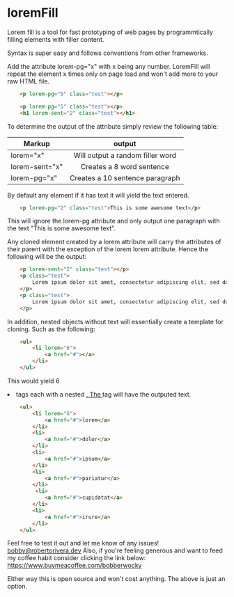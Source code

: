 # loremFill
Lorem fill is a tool for fast prototyping of web pages by programmtically filling elements with filler content.

Syntax is super easy and follows conventions from other frameworks.

Add the attribute lorem-pg="x" with x being any number. LoremFill will repeat the element x times only on page load and won't add more to your raw HTML file.

```HTML
    <p lorem-pg="5" class="test"></p>
```


```HTML
    <p lorem-pg="5" class="test"></p>
    <h1 lorem-sent="2" class="test"></h1>
```

 To determine the output of the attribute simply review the following table:


| Markup        | output        |
| ------------- |:-------------:| 
| lorem="x"     | Will output a random filler word |
| lorem-sent="x"| Creates a 8 word sentence |
| lorem-pg="x"  | Creates a 10 sentence paragraph |


By default any element if it has text it will yield the text entered. 

```HTML
    <p lorem-pg="2" class="test">This is some awesome text</p>
```

This will ignore the lorem-pg attribute and only output one paragraph with the text "This is some awesome text".

Any cloned element created by a lorem attribute will carry the attributes of their parent with the exception of the lorem lorem attribute. Hence the following will be the output:

```HTML
    <p lorem-sent="2" class="test"></p>
    <p class="test">
        Lorem ipsum dolor sit amet, consectetur adipiscing elit, sed do eiusmod tempor incididunt ut labore et dolore magna aliqua.
    </p>
    <p class="test">
        Lorem ipsum dolor sit amet, consectetur adipiscing elit, sed do eiusmod tempor incididunt ut labore et dolore magna aliqua.
    </p>

```

In addition, nested objects without text will essentially create a template for cloning. Such as the following: 

```HTML
    <ul>
        <li lorem="6">
            <a href="#"></a>
        </li>
    </ul>
```

This would yield 6 <li> tags each with a nested <a href="#">. The <a> tag will have the outputed text. 

```HTML
    <ul>
        <li lorem="6">
            <a href="#">lorem</a>
        </li>
        <li>
            <a href="#">dolor</a>
        </li>
        <li>
            <a href="#">ipsum</a>
        </li>
        <li>
            <a href="#">pariatur</a>
        </li>
         <li>
            <a href="#">cupidatat</a>
        </li>
        <li>
            <a href="#">irure</a>
        </li>
    </ul>
``` 

Feel free to test it out and let me know of any issues! bobby@robertorivera.dev
Also, if you're feeling generous and want to feed my coffee habit consider clicking the link below: 
https://www.buymeacoffee.com/bobberwocky

Either way this is open source and won't cost anything. The above is just an option. 
